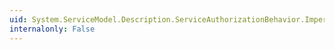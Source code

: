```yaml
---
uid: System.ServiceModel.Description.ServiceAuthorizationBehavior.ImpersonateCallerForAllOperations
internalonly: False
---
```

